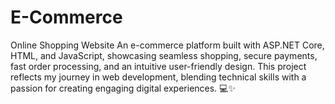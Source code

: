 # E-Commerce
Online Shopping Website An e-commerce platform built with ASP.NET Core, HTML, and JavaScript, showcasing seamless shopping, secure payments, fast order processing, and an intuitive user-friendly design. This project reflects my journey in web development, blending technical skills with a passion for creating engaging digital experiences. 💻✨
